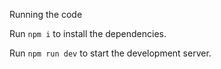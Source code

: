 

Running the code

  Run `npm i` to install the dependencies.

  Run `npm run dev` to start the development server.